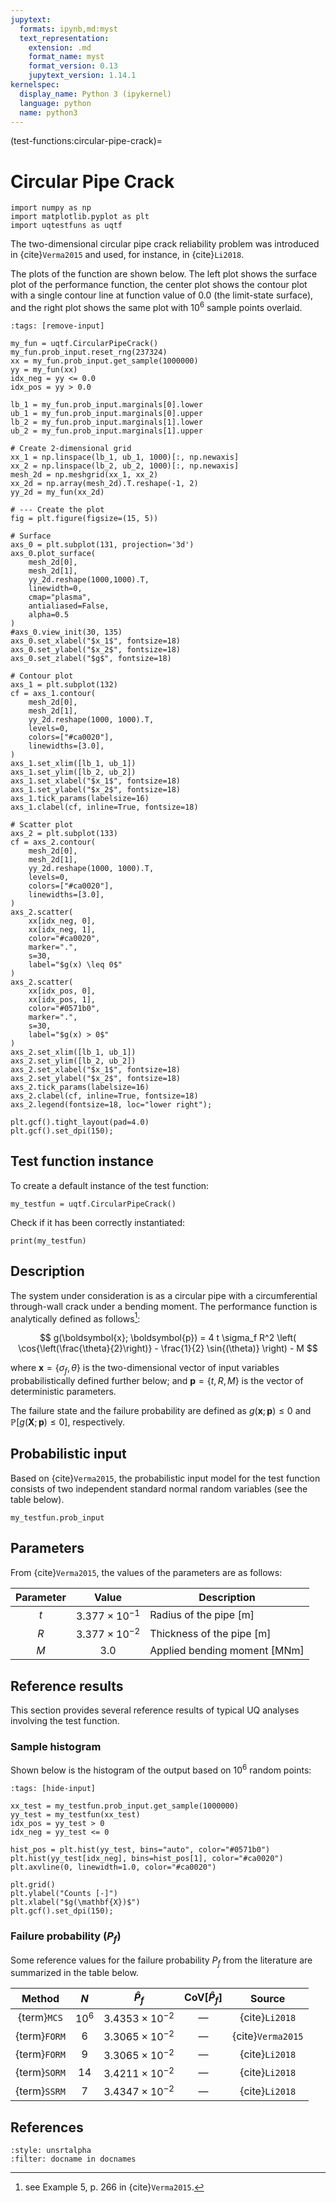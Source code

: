 ```yaml
---
jupytext:
  formats: ipynb,md:myst
  text_representation:
    extension: .md
    format_name: myst
    format_version: 0.13
    jupytext_version: 1.14.1
kernelspec:
  display_name: Python 3 (ipykernel)
  language: python
  name: python3
---
```


(test-functions:circular-pipe-crack)=
# Circular Pipe Crack

```{code-cell} ipython3
import numpy as np
import matplotlib.pyplot as plt
import uqtestfuns as uqtf
```

The two-dimensional circular pipe crack reliability problem
was introduced in {cite}`Verma2015` and used, for instance, in {cite}`Li2018`.

The plots of the function are shown below. The left plot shows the surface
plot of the performance function, the center plot shows the contour
plot with a single contour line at function value of $0.0$ (the limit-state
surface), and the right plot shows the same plot with $10^6$ sample points
overlaid.

```{code-cell} ipython3
:tags: [remove-input]

my_fun = uqtf.CircularPipeCrack()
my_fun.prob_input.reset_rng(237324)
xx = my_fun.prob_input.get_sample(1000000)
yy = my_fun(xx)
idx_neg = yy <= 0.0
idx_pos = yy > 0.0

lb_1 = my_fun.prob_input.marginals[0].lower
ub_1 = my_fun.prob_input.marginals[0].upper
lb_2 = my_fun.prob_input.marginals[1].lower
ub_2 = my_fun.prob_input.marginals[1].upper

# Create 2-dimensional grid
xx_1 = np.linspace(lb_1, ub_1, 1000)[:, np.newaxis]
xx_2 = np.linspace(lb_2, ub_2, 1000)[:, np.newaxis]
mesh_2d = np.meshgrid(xx_1, xx_2)
xx_2d = np.array(mesh_2d).T.reshape(-1, 2)
yy_2d = my_fun(xx_2d)

# --- Create the plot
fig = plt.figure(figsize=(15, 5))

# Surface
axs_0 = plt.subplot(131, projection='3d')
axs_0.plot_surface(
    mesh_2d[0],
    mesh_2d[1],
    yy_2d.reshape(1000,1000).T,
    linewidth=0,
    cmap="plasma",
    antialiased=False,
    alpha=0.5
)
#axs_0.view_init(30, 135)
axs_0.set_xlabel("$x_1$", fontsize=18)
axs_0.set_ylabel("$x_2$", fontsize=18)
axs_0.set_zlabel("$g$", fontsize=18)

# Contour plot
axs_1 = plt.subplot(132)
cf = axs_1.contour(
    mesh_2d[0],
    mesh_2d[1],
    yy_2d.reshape(1000, 1000).T,
    levels=0,
    colors=["#ca0020"],
    linewidths=[3.0],
)
axs_1.set_xlim([lb_1, ub_1])
axs_1.set_ylim([lb_2, ub_2])
axs_1.set_xlabel("$x_1$", fontsize=18)
axs_1.set_ylabel("$x_2$", fontsize=18)
axs_1.tick_params(labelsize=16)
axs_1.clabel(cf, inline=True, fontsize=18)

# Scatter plot
axs_2 = plt.subplot(133)
cf = axs_2.contour(
    mesh_2d[0],
    mesh_2d[1],
    yy_2d.reshape(1000, 1000).T,
    levels=0,
    colors=["#ca0020"],
    linewidths=[3.0],
)
axs_2.scatter(
    xx[idx_neg, 0],
    xx[idx_neg, 1],
    color="#ca0020",
    marker=".",
    s=30,
    label="$g(x) \leq 0$"
)
axs_2.scatter(
    xx[idx_pos, 0],
    xx[idx_pos, 1],
    color="#0571b0",
    marker=".",
    s=30,
    label="$g(x) > 0$"
)
axs_2.set_xlim([lb_1, ub_1])
axs_2.set_ylim([lb_2, ub_2])
axs_2.set_xlabel("$x_1$", fontsize=18)
axs_2.set_ylabel("$x_2$", fontsize=18)
axs_2.tick_params(labelsize=16)
axs_2.clabel(cf, inline=True, fontsize=18)
axs_2.legend(fontsize=18, loc="lower right");

plt.gcf().tight_layout(pad=4.0)
plt.gcf().set_dpi(150);
```

## Test function instance

To create a default instance of the test function:

```{code-cell} ipython3
my_testfun = uqtf.CircularPipeCrack()
```

Check if it has been correctly instantiated:

```{code-cell} ipython3
print(my_testfun)
```

## Description

The system under consideration is as a circular pipe with a circumferential
through-wall crack under a bending moment. 
The performance function is analytically defined as follows[^location]:

$$
g(\boldsymbol{x}; \boldsymbol{p}) = 4 t \sigma_f R^2 \left( \cos{\left(\frac{\theta}{2}\right)} - \frac{1}{2} \sin{(\theta)} \right) - M
$$

where $\boldsymbol{x} = \{ \sigma_f, \theta \}$ is the two-dimensional vector of
input variables probabilistically defined further below;
and $\boldsymbol{p} = \{ t, R, M \}$ is the vector of deterministic parameters.

The failure state and the failure probability are defined as
$g(\boldsymbol{x}; \boldsymbol{p}) \leq 0$
and $\mathbb{P}[g(\boldsymbol{X}; \boldsymbol{p}) \leq 0]$, respectively.

## Probabilistic input

Based on {cite}`Verma2015`, the probabilistic input model for
the test function consists of two independent standard normal random variables
(see the table below).

```{code-cell} ipython3
my_testfun.prob_input
```

## Parameters

From {cite}`Verma2015`, the values of the parameters are as follows:

| Parameter |         Value          | Description                             |
|:---------:|:----------------------:|-----------------------------------------|
|    $t$    | $3.377 \times 10^{-1}$ | Radius of the pipe $[\mathrm{m}]$       |
|    $R$    | $3.377 \times 10^{-2}$ | Thickness of the pipe $[\mathrm{m}]$    |
|    $M$    |         $3.0$          | Applied bending moment $[\mathrm{MNm}]$ |

## Reference results

This section provides several reference results of typical UQ analyses involving
the test function.

### Sample histogram

Shown below is the histogram of the output based on $10^6$ random points:

```{code-cell} ipython3
:tags: [hide-input]

xx_test = my_testfun.prob_input.get_sample(1000000)
yy_test = my_testfun(xx_test)
idx_pos = yy_test > 0
idx_neg = yy_test <= 0

hist_pos = plt.hist(yy_test, bins="auto", color="#0571b0")
plt.hist(yy_test[idx_neg], bins=hist_pos[1], color="#ca0020")
plt.axvline(0, linewidth=1.0, color="#ca0020")

plt.grid()
plt.ylabel("Counts [-]")
plt.xlabel("$g(\mathbf{X})$")
plt.gcf().set_dpi(150);
```

### Failure probability ($P_f$)

Some reference values for the failure probability $P_f$ from the literature
are summarized in the table below.

|    Method    |  $N$   |       $\hat{P}_f$       | $\mathrm{CoV}[\hat{P}_f]$ |      Source       |
|:------------:|:------:|:-----------------------:|:-------------------------:|:-----------------:|
| {term}`MCS`  | $10^6$ | $3.4353 \times 10^{-2}$ |          &#8212;          |  {cite}`Li2018`   |
| {term}`FORM` |  $6$   | $3.3065 \times 10^{-2}$ |          &#8212;          | {cite}`Verma2015` |
| {term}`FORM` |  $9$   | $3.3065 \times 10^{-2}$ |          &#8212;          |  {cite}`Li2018`   |
| {term}`SORM` |  $14$  | $3.4211 \times 10^{-2}$ |          &#8212;          |  {cite}`Li2018`   |
| {term}`SSRM` |  $7$   | $3.4347 \times 10^{-2}$ |          &#8212;          |  {cite}`Li2018`   |


## References

```{bibliography}
:style: unsrtalpha
:filter: docname in docnames
```

[^location]: see Example 5, p. 266 in {cite}`Verma2015`.